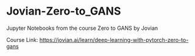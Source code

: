 # Jovian-Zero-to_GANS
Jupyter Notebooks from the course Zero to GANS by Jovian

Course Link: https://jovian.ai/learn/deep-learning-with-pytorch-zero-to-gans
